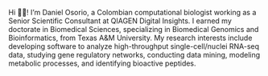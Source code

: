 Hi 🖖🏼! I’m Daniel Osorio, a Colombian computational biologist working as a Senior Scientific Consultant at QIAGEN Digital Insights. I earned my doctorate in Biomedical Sciences, specializing in Biomedical Genomics and Bioinformatics, from Texas A&M University. My research interests include developing software to analyze high-throughput single-cell/nuclei RNA-seq data, studying gene regulatory networks, conducting data mining, modeling metabolic processes, and identifying bioactive peptides.
